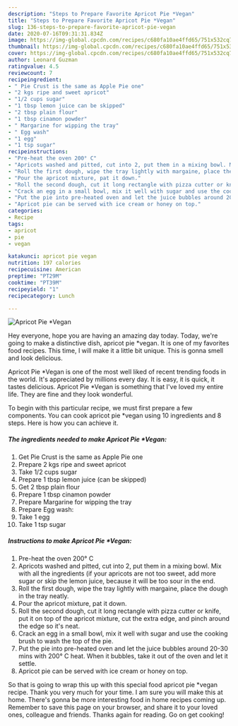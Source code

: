 ```yaml
---
description: "Steps to Prepare Favorite Apricot Pie *Vegan"
title: "Steps to Prepare Favorite Apricot Pie *Vegan"
slug: 136-steps-to-prepare-favorite-apricot-pie-vegan
date: 2020-07-16T09:31:31.834Z
image: https://img-global.cpcdn.com/recipes/c680fa10ae4ffd65/751x532cq70/apricot-pie-vegan-recipe-main-photo.jpg
thumbnail: https://img-global.cpcdn.com/recipes/c680fa10ae4ffd65/751x532cq70/apricot-pie-vegan-recipe-main-photo.jpg
cover: https://img-global.cpcdn.com/recipes/c680fa10ae4ffd65/751x532cq70/apricot-pie-vegan-recipe-main-photo.jpg
author: Leonard Guzman
ratingvalue: 4.5
reviewcount: 7
recipeingredient:
- " Pie Crust is the same as Apple Pie one"
- "2 kgs ripe and sweet apricot"
- "1/2 cups sugar"
- "1 tbsp lemon juice can be skipped"
- "2 tbsp plain flour"
- "1 tbsp cinamon powder"
- " Margarine for wipping the tray"
- " Egg wash"
- "1 egg"
- "1 tsp sugar"
recipeinstructions:
- "Pre-heat the oven 200° C"
- "Apricots washed and pitted, cut into 2, put them in a mixing bowl. Mix with all the ingredients (if your apricots are not too sweet, add more sugar or skip the lemon juice, because it will be too sour in the end."
- "Roll the first dough, wipe the tray lightly with margaine, place the dough in the tray neatly."
- "Pour the apricot mixture, pat it down."
- "Roll the second dough, cut it long rectangle with pizza cutter or knife, put it on top of the apricot mixture, cut the extra edge, and pinch around the edge so it&#39;s neat."
- "Crack an egg in a small bowl, mix it well with sugar and use the cooking brush to wash the top of the pie."
- "Put the pie into pre-heated oven and let the juice bubbles around 20-30 mins with 200° C heat. When it bubbles, take it out of the oven and let it settle."
- "Apricot pie can be served with ice cream or honey on top."
categories:
- Recipe
tags:
- apricot
- pie
- vegan

katakunci: apricot pie vegan 
nutrition: 197 calories
recipecuisine: American
preptime: "PT29M"
cooktime: "PT39M"
recipeyield: "1"
recipecategory: Lunch

---
```



![Apricot Pie *Vegan](https://img-global.cpcdn.com/recipes/c680fa10ae4ffd65/751x532cq70/apricot-pie-vegan-recipe-main-photo.jpg)

Hey everyone, hope you are having an amazing day today. Today, we're going to make a distinctive dish, apricot pie *vegan. It is one of my favorites food recipes. This time, I will make it a little bit unique. This is gonna smell and look delicious.

Apricot Pie *Vegan is one of the most well liked of recent trending foods in the world. It's appreciated by millions every day. It is easy, it is quick, it tastes delicious. Apricot Pie *Vegan is something that I've loved my entire life. They are fine and they look wonderful.




To begin with this particular recipe, we must first prepare a few components. You can cook apricot pie *vegan using 10 ingredients and 8 steps. Here is how you can achieve it.

<!--inarticleads1-->

##### The ingredients needed to make Apricot Pie *Vegan:

1. Get  Pie Crust is the same as Apple Pie one
1. Prepare 2 kgs ripe and sweet apricot
1. Take 1/2 cups sugar
1. Prepare 1 tbsp lemon juice (can be skipped)
1. Get 2 tbsp plain flour
1. Prepare 1 tbsp cinamon powder
1. Prepare  Margarine for wipping the tray
1. Prepare  Egg wash:
1. Take 1 egg
1. Take 1 tsp sugar




<!--inarticleads2-->

##### Instructions to make Apricot Pie *Vegan:

1. Pre-heat the oven 200° C
1. Apricots washed and pitted, cut into 2, put them in a mixing bowl. Mix with all the ingredients (if your apricots are not too sweet, add more sugar or skip the lemon juice, because it will be too sour in the end.
1. Roll the first dough, wipe the tray lightly with margaine, place the dough in the tray neatly.
1. Pour the apricot mixture, pat it down.
1. Roll the second dough, cut it long rectangle with pizza cutter or knife, put it on top of the apricot mixture, cut the extra edge, and pinch around the edge so it&#39;s neat.
1. Crack an egg in a small bowl, mix it well with sugar and use the cooking brush to wash the top of the pie.
1. Put the pie into pre-heated oven and let the juice bubbles around 20-30 mins with 200° C heat. When it bubbles, take it out of the oven and let it settle.
1. Apricot pie can be served with ice cream or honey on top.




So that is going to wrap this up with this special food apricot pie *vegan recipe. Thank you very much for your time. I am sure you will make this at home. There's gonna be more interesting food in home recipes coming up. Remember to save this page on your browser, and share it to your loved ones, colleague and friends. Thanks again for reading. Go on get cooking!
